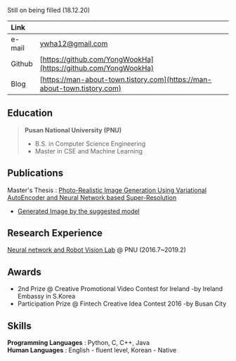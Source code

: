 Still on being filled (18.12.20)

|Link          |                                                                           | 
|:----------|:--------------------------------------------------------------------------|
|e-mail     | ywha12@gmail.com                                                          |
| Github    | [https://github.com/YongWookHa](https://github.com/YongWookHa)            |
|Blog       | [https://man-about-town.tistory.com](https://man-about-town.tistory.com)  |

## Education
> **Pusan National University (PNU)**
> * B.S. in Computer Science Engineering
> * Master in CSE and Machine Learning

## Publications
Master's Thesis : [Photo-Realistic Image Generation Using Variational AutoEncoder and Neural Network based Super-Resolution](https://yongwookha.github.io/hayongwook-masterpaper/)
- [Generated Image by the suggested model](https://github.com/YongWookHa/yongwookha.github.io/blob/master/generated_faces.png?raw=true)



## Research Experience
[Neural network and Robot Vision Lab](http://harmony.cs.pusan.ac.kr/~wiki/index.php/%EB%8C%80%EB%AC%B8) @ PNU (2016.7~2019.2)

## Awards
* 2nd Prize @ Creative Promotional Video Contest for Ireland -by Ireland Embassy in S.Korea
* Participation Prize @ Fintech Creative Idea Contest 2016 -by Busan City

## Skills

**Programming Languages** : Python, C, C++, Java <br/>
**Human Languages** : English - fluent level, Korean - Native
